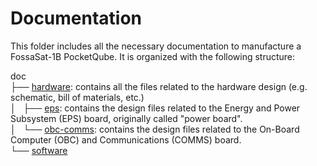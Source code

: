 # Documentation
This folder includes all the necessary documentation to manufacture a FossaSat-1B PocketQube. It is organized with the following structure:

doc  
├── [hardware](https://github.com/nanosatlab/pae_pocketqube_fossasat-1b/tree/main/doc/hardware): contains all the files related to the hardware design (e.g. schematic, bill of materials, etc.)  
│   ├── [eps](https://github.com/nanosatlab/pae_pocketqube_fossasat-1b/tree/main/doc/hardware/eps): contains the design files related to the Energy and Power Subsystem (EPS) board, originally called "power board".  
│   └── [obc-comms](https://github.com/nanosatlab/pae_pocketqube_fossasat-1b/tree/main/doc/hardware/obc-comms): contains the design files related to the On-Board Computer (OBC) and Communications (COMMS) board.  
└── [software](https://github.com/nanosatlab/pae_pocketqube_fossasat-1b/tree/main/doc/software)  


